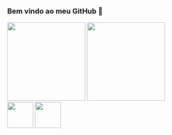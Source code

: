 ### Bem vindo ao meu GitHub 👋

<div>
  <img height="180em" src="https://github-readme-stats.vercel.app/api?username=rangelkohei&show_icons=true&theme=dark"/>
  <img height="180em" src="https://github-readme-stats.vercel.app/api/top-langs/?username=anuraghazra&layout=compact&theme=dark"/>
</div>

<div>
    <img align="center" height="60px" src="https://cdn.jsdelivr.net/gh/devicons/devicon/icons/html5/html5-original-wordmark.svg"/>
  <img align="center" height="60px" src="https://cdn.jsdelivr.net/gh/devicons/devicon/icons/bootstrap/bootstrap-original.svg"/>
</div>
